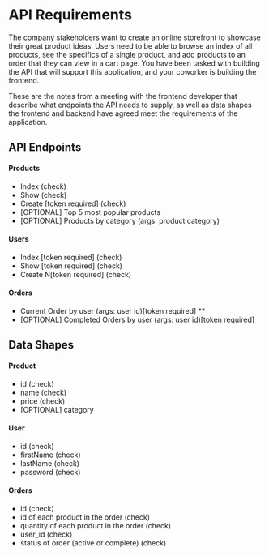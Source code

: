 # API Requirements
The company stakeholders want to create an online storefront to showcase their great product ideas. Users need to be able to browse an index of all products, see the specifics of a single product, and add products to an order that they can view in a cart page. You have been tasked with building the API that will support this application, and your coworker is building the frontend.

These are the notes from a meeting with the frontend developer that describe what endpoints the API needs to supply, as well as data shapes the frontend and backend have agreed meet the requirements of the application. 

## API Endpoints
#### Products
- Index (check)
- Show (check)
- Create [token required] (check)
- [OPTIONAL] Top 5 most popular products 
- [OPTIONAL] Products by category (args: product category)

#### Users
- Index [token required] (check)
- Show [token required] (check)
- Create N[token required] (check)

#### Orders
- Current Order by user (args: user id)[token required] **
- [OPTIONAL] Completed Orders by user (args: user id)[token required] 

## Data Shapes
#### Product
-  id (check)
- name (check)
- price (check)
- [OPTIONAL] category

#### User
- id (check)
- firstName (check)
- lastName (check)
- password (check)

#### Orders
- id (check)
- id of each product in the order (check)
- quantity of each product in the order (check)
- user_id (check)
- status of order (active or complete) (check)

